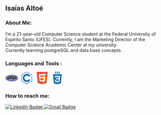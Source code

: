 ## Isaías Altoé 

### About Me:
I’m a 21-year-old Computer Science student at the Federal University of Espírito Santo (UFES). Currently, I am the Marketing Director of the Computer Science Academic Center at my university.  
Currently learning postgreSQL and data base concepts. 

### Languages and Tools :
<div>
  <img src="https://github.com/devicons/devicon/blob/master/icons/php/php-original.svg" title="PHP" alt="PHP" width="40" height="40"/>&nbsp;
  <img src="https://github.com/devicons/devicon/blob/master/icons/c/c-line.svg" title="C" alt="C" width="40" height="40"/>&nbsp;
  <img src="https://github.com/devicons/devicon/blob/master/icons/html5/html5-original.svg" title="HTML5" alt="HTML" width="40" height="40"/>&nbsp;
  <img src="https://github.com/devicons/devicon/blob/master/icons/css3/css3-plain-wordmark.svg"  title="CSS3" alt="CSS" width="40" height="40"/>&nbsp;
</div>

### How to reach me:
<div id="badges">
  <a href="https://www.linkedin.com/in/isa%C3%ADas-alto%C3%A9-1822831b9"/>
    <img src="https://img.shields.io/badge/LinkedIn-blue?style=for-the-badge&logo=linkedin&logoColor=white" alt="LinkedIn Badge"/>
  </a>
  <a href="https://mail.google.com/mail/u/0/#category/social?compose=DmwnWstvKSkTxRcrtxmCtkzGqlxhtRXnPndgLHvXkCLfPSGMSJvhPLBDZXHhRGrbCcVtDZzQJmfL">
    <img src="https://img.shields.io/badge/Gmail-red?style=for-the-badge&logo=gmail&logoColor=white" alt="Gmail Badge"/>
  </a>
</div>
